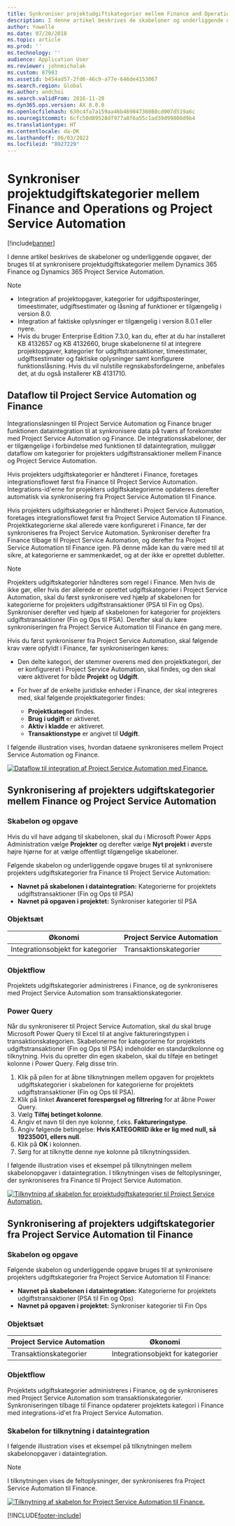 ```yaml
---
title: Synkroniser projektudgiftskategorier mellem Finance and Operations og Project Service Automation
description: I denne artikel beskrives de skabeloner og underliggende opgaver, der bruges til at synkronisere projektudgiftskategorier mellem Microsoft Dynamics 365 Finance og Dynamics 365 Project Service Automation.
author: Yowelle
ms.date: 07/20/2018
ms.topic: article
ms.prod: ''
ms.technology: ''
audience: Application User
ms.reviewer: johnmichalak
ms.custom: 87983
ms.assetid: b454ad57-2fd6-46c9-a77e-646de4153067
ms.search.region: Global
ms.author: andchoi
ms.search.validFrom: 2016-11-28
ms.dyn365.ops.version: AX 8.0.0
ms.openlocfilehash: 630c4fa7a159aa46b46984736080cd007d519a6c
ms.sourcegitcommit: 6cfc50d89528df977a8f6a55c1ad39d99800d9b4
ms.translationtype: HT
ms.contentlocale: da-DK
ms.lasthandoff: 06/03/2022
ms.locfileid: "8927229"
---
```

# <a name="synchronize-project-expense-categories-between-finance-and-operations-and-project-service-automation"></a>Synkroniser projektudgiftskategorier mellem Finance and Operations og Project Service Automation

[!include[banner](../includes/banner.md)]

I denne artikel beskrives de skabeloner og underliggende opgaver, der bruges til at synkronisere projektudgiftskategorier mellem Dynamics 365 Finance og Dynamics 365 Project Service Automation.

> [!NOTE]
> - Integration af projektopgaver, kategorier for udgiftsposteringer, timeestimater, udgiftsestimater og låsning af funktioner er tilgængelig i version 8.0.
> - Integration af faktiske oplysninger er tilgængelig i version 8.0.1 eller nyere.
> - Hvis du bruger Enterprise Edition 7.3.0, kan du, efter at du har installeret KB 4132657 og KB 4132660, bruge skabelonerne til at integrere projektopgaver, kategorier for udgiftstransaktioner, timeestimater, udgiftsestimater og faktiske oplysninger samt konfigurere funktionslåsning. Hvis du vil nulstille regnskabsfordelingerne, anbefales det, at du også installerer KB 4131710.

## <a name="data-flow-for-project-service-automation-and-finance"></a>Dataflow til Project Service Automation og Finance

Integrationsløsningen til Project Service Automation og Finance bruger funktionen dataintegration til at synkronisere data på tværs af forekomster med Project Service Automation og Finance. De integrationsskabeloner, der er tilgængelige i forbindelse med funktionen til dataintegration, muliggør dataflow om kategorier for projekters udgiftstransaktioner mellem Finance og Project Service Automation.

Hvis projekters udgiftskategorier er håndteret i Finance, foretages integrationsflowet først fra Finance til Project Service Automation. Integrations-id'erne for projekters udgiftskategorierne opdateres derefter automatisk via synkronisering fra Project Service Automation til Finance.

Hvis projekters udgiftskategorier er håndteret i Project Service Automation, foretages integrationsflowet først fra Project Service Automation til Finance. Projektkategorierne skal allerede være konfigureret i Finance, før der synkroniseres fra Project Service Automation. Synkroniser derefter fra Finance tilbage til Project Service Automation, og derefter fra Project Service Automation til Finance igen. På denne måde kan du være med til at sikre, at kategorierne er sammenkædet, og at der ikke er oprettet dubletter.

> [!NOTE]
> Projekters udgiftskategorier håndteres som regel i Finance. Men hvis de ikke gør, eller hvis der allerede er oprettet udgiftskategorier i Project Service Automation, skal du først synkronisere ved hjælp af skabelonen for kategorierne for projekters udgiftstransaktioner (PSA til Fin og Ops). Synkroniser derefter ved hjælp af skabelonen for kategorier for projekters udgiftstransaktioner (Fin og Ops til PSA). Derefter skal du køre synkroniseringen fra Project Service Automation til Finance én gang mere.
>
> Hvis du først synkroniserer fra Project Service Automation, skal følgende krav være opfyldt i Finance, før synkroniseringen køres:
>
> - Den delte kategori, der stemmer overens med den projektkategori, der er konfigureret i Project Service Automation, skal findes, og den skal være aktiveret for både **Projekt** og **Udgift**.
> - For hver af de enkelte juridiske enheder i Finance, der skal integreres med, skal følgende projektkategorier findes:
>
>     - **Projektkategori** findes. 
>     - **Brug i udgift** er aktiveret.
>     - **Aktiv i kladde** er aktiveret.
>     - **Transaktionstype** er angivet til **Udgift**.

I følgende illustration vises, hvordan dataene synkroniseres mellem Project Service Automation og Finance.

[![Dataflow til integration af Project Service Automation med Finance.](./media/ProjectExpenseCategoriesFlow.png)](./media/ProjectExpenseCategoriesFlow.png)

## <a name="project-expense-category-synchronization-from-finance-to-project-service-automation"></a>Synkronisering af projekters udgiftskategorier mellem Finance og Project Service Automation

### <a name="template-and-task"></a>Skabelon og opgave

Hvis du vil have adgang til skabelonen, skal du i Microsoft Power Apps Administration vælge **Projekter** og derefter vælge **Nyt projekt** i øverste højre hjørne for at vælge offentligt tilgængelige skabeloner.

Følgende skabelon og underliggende opgave bruges til at synkronisere projekters udgiftskategorier fra Finance til Project Service Automation:

- **Navnet på skabelonen i dataintegration:** Kategorierne for projektets udgiftstransaktioner (Fin og Ops til PSA)
- **Navnet på opgaven i projektet:** Synkroniser kategorier til PSA

### <a name="entity-set"></a>Objektsæt

| Økonomi                           | Project Service Automation |
|-----------------------------------|----------------------------|
| Integrationsobjekt for kategorier | Transaktionskategorier     |

### <a name="entity-flow"></a>Objektflow

Projektets udgiftskategorier administreres i Finance, og de synkroniseres med Project Service Automation som transaktionskategorier.

### <a name="power-query"></a>Power Query

Når du synkroniserer til Project Service Automation, skal du skal bruge Microsoft Power Query til Excel til at angive faktureringstypen i transaktionskategorien. Skabelonerne for kategorierne for projektets udgiftstransaktioner (Fin og Ops til PSA) indeholder en standardkolonne og tilknytning. Hvis du opretter din egen skabelon, skal du tilføje en betinget kolonne i Power Query. Følg disse trin.

1. Klik på pilen for at åbne tilknytningen mellem opgaven for projektets udgiftskategorier i skabelonen for kategorierne for projektets udgiftstransaktioner (Fin og Ops til PSA).
2. Klik på linket **Avanceret forespørgsel og filtrering** for at åbne Power Query.
2. Vælg **Tilføj betinget kolonne**.
3. Angiv et navn til den nye kolonne, f.eks. **Faktureringstype**.
4. Angiv følgende betingelse: **Hvis KATEGORIID ikke er lig med null, så 19235001, ellers null**.
5. Klik på **OK** i kolonnen.
6. Sørg for at tilknytte denne nye kolonne på tilknytningssiden.

I følgende illustration vises et eksempel på tilknytningen mellem skabelonopgaver i dataintegration. I tilknytningen vises de feltoplysninger, der synkroniseres fra Finance til Project Service Automation.

[![Tilknytning af skabelon for projektudgiftskategorier til Project Service Automation.](./media/ProjectExpenseCategoriesToPSAMapping.jpg)](./media/ProjectExpenseCategoriesToPSAMapping.jpg)

## <a name="project-expense-category-synchronization-from-project-service-automation-to-finance"></a>Synkronisering af projekters udgiftskategorier fra Project Service Automation til Finance

### <a name="template-and-task"></a>Skabelon og opgave

Følgende skabelon og underliggende opgave bruges til at synkronisere projekters udgiftskategorier fra Project Service Automation til Finance:

- **Navnet på skabelonen i dataintegration:** Kategorierne for projektets udgiftstransaktioner (PSA til Fin og Ops)
- **Navnet på opgaven i projektet:** Synkroniser kategorier til Fin Ops

### <a name="entity-set"></a>Objektsæt

| Project Service Automation | Økonomi                           |
|----------------------------|-----------------------------------|
| Transaktionskategorier     | Integrationsobjekt for kategorier |

### <a name="entity-flow"></a>Objektflow

Projektets udgiftskategorier administreres i Finance, og de synkroniseres med Project Service Automation som transaktionskategorier. Synkroniseringen tilbage til Finance opdaterer projektets kategori i Finance med integrations-id'et fra Project Service Automation.

### <a name="template-mapping-in-data-integration"></a>Skabelon for tilknytning i dataintegration

I følgende illustration vises et eksempel på tilknytningen mellem skabelonopgaver i dataintegration.

> [!NOTE]
> I tilknytningen vises de feltoplysninger, der synkroniseres fra Project Service Automation til Finance.

[![Tilknytning af skabelon for Project Service Automation til Finance.](./media/ProjectExpenseCategoriesToFinOpsMapping.jpg)](./media/ProjectExpenseCategoriesToFinOpsMapping.jpg)


[!INCLUDE[footer-include](../includes/footer-banner.md)]